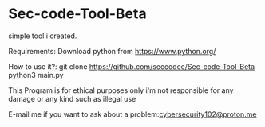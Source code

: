 # Sec-code-Tool-Beta
simple tool i created.

Requirements:
Download python from
https://www.python.org/


How to use it?:
git clone https://github.com/seccodee/Sec-code-Tool-Beta
python3 main.py

This Program is for ethical purposes only i'm not responsible for any damage
or any kind such as illegal use

E-mail me if you want to ask about a problem:cybersecurity102@proton.me
